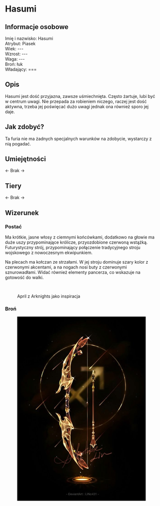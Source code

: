 # Hasumi

## Informacje osobowe

Imię i nazwisko: Hasumi\
Atrybut: Piasek\
Wiek: ---\
Wzrost: ---\
Waga: ---\
Broń: łuk\
Władający: ===

## Opis

Hasumi jest dość przyjazna, zawsze uśmiechnięta. Często żartuje, lubi być w centrum uwagi. Nie przepada za robieniem niczego, raczej jest dość aktywna, trzeba jej poświęcać dużo uwagi jednak ona również sporo jej daje.

## Jak zdobyć?

Ta furia nie ma żadnych specjalnych warunków na zdobycie, wystarczy z nią pogadać.

## Umiejętności

<- Brak ->

## Tiery

<- Brak ->

## Wizerunek

### Postać

Ma krótkie, jasne włosy z ciemnymi końcówkami, dodatkowo na głowie ma duże uszy przypominające królicze, przyozdobione czerwoną wstążką. Futurystyczny strój, przypominający połączenie tradycyjnego stroju wojskowego z nowoczesnym ekwipunkiem.

Na plecach ma kołczan ze strzałami. W jej stroju dominuje szary kolor z czerwonymi akcentami, a na nogach nosi buty z czerwonymi sznurowadłami. Widać również elementy pancerza, co wskazuje na gotowość do walki.

<figure><img src="../../.gitbook/assets/image (4) (1).png" alt=""><figcaption><p>April z Arknights jako inspiracja</p></figcaption></figure>

### Broń

<figure><img src="../../.gitbook/assets/image (5) (1).png" alt=""><figcaption></figcaption></figure>
